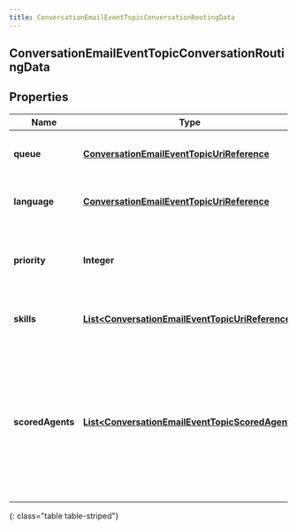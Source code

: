 ```yaml
---
title: ConversationEmailEventTopicConversationRoutingData
---
```


## ConversationEmailEventTopicConversationRoutingData

## Properties

| Name             | Type                                                                                                                       | Description                                                                                                                                   | Notes      |
| ---------------- | -------------------------------------------------------------------------------------------------------------------------- | --------------------------------------------------------------------------------------------------------------------------------------------- | ---------- |
| **queue**        | <!----><!---->[**ConversationEmailEventTopicUriReference**](ConversationEmailEventTopicUriReference.md)<!---->             | A UriReference for a resource                                                                                                                 | [optional] |
| **language**     | <!----><!---->[**ConversationEmailEventTopicUriReference**](ConversationEmailEventTopicUriReference.md)<!---->             | A UriReference for a resource                                                                                                                 | [optional] |
| **priority**     | <!----><!---->**Integer**<!---->                                                                                           | The priority of the conversation to use for routing decisions                                                                                 | [optional] |
| **skills**       | <!----><!---->[**List&lt;ConversationEmailEventTopicUriReference&gt;**](ConversationEmailEventTopicUriReference.md)<!----> | The skills to use for routing decisions                                                                                                       | [optional] |
| **scoredAgents** | <!----><!---->[**List&lt;ConversationEmailEventTopicScoredAgent&gt;**](ConversationEmailEventTopicScoredAgent.md)<!---->   | A collection of agents and their assigned scores for this conversation (0 - 100, higher being better), for use in routing to preferred agents | [optional] |

{: class="table table-striped"}
